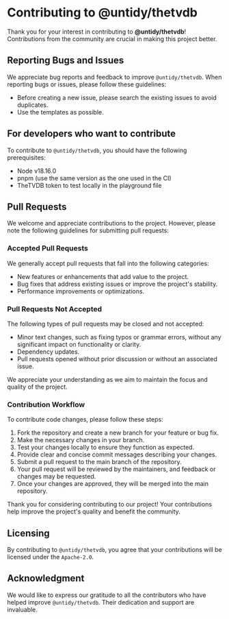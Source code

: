 # Contributing to @untidy/thetvdb

Thank you for your interest in contributing to **@untidy/thetvdb**! Contributions from the community
are crucial in making this project better.

## Reporting Bugs and Issues

We appreciate bug reports and feedback to improve `@untidy/thetvdb`. When reporting bugs or issues,
please follow these guidelines:

- Before creating a new issue, please search the existing issues to avoid duplicates.
- Use the templates as possible.

## For developers who want to contribute

To contribute to `@untidy/thetvdb`, you should have the following prerequisites:

- Node v18.16.0
- pnpm (use the same version as the one used in the CI)
- TheTVDB token to test locally in the playground file

## Pull Requests

We welcome and appreciate contributions to the project. However, please note the following
guidelines for submitting pull requests:

### Accepted Pull Requests

We generally accept pull requests that fall into the following categories:

- New features or enhancements that add value to the project.
- Bug fixes that address existing issues or improve the project's stability.
- Performance improvements or optimizations.

### Pull Requests Not Accepted

The following types of pull requests may be closed and not accepted:

- Minor text changes, such as fixing typos or grammar errors, without any significant impact on
  functionality or clarity.
- Dependency updates.
- Pull requests opened without prior discussion or without an associated issue.

We appreciate your understanding as we aim to maintain the focus and quality of the project.

### Contribution Workflow

To contribute code changes, please follow these steps:

1. Fork the repository and create a new branch for your feature or bug fix.
2. Make the necessary changes in your branch.
3. Test your changes locally to ensure they function as expected.
4. Provide clear and concise commit messages describing your changes.
5. Submit a pull request to the main branch of the repository.
6. Your pull request will be reviewed by the maintainers, and feedback or changes may be requested.
7. Once your changes are approved, they will be merged into the main repository.

Thank you for considering contributing to our project! Your contributions help improve the project's
quality and benefit the community.

## Licensing

By contributing to `@untidy/thetvdb`, you agree that your contributions will be licensed under the
`Apache-2.0`.

## Acknowledgment

We would like to express our gratitude to all the contributors who have helped improve
`@untidy/thetvdb`. Their dedication and support are invaluable.
